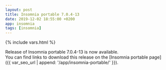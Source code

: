 ```yaml
---
layout: post
title: Insomnia portable 7.0.4-13
date: 2019-12-02 18:55:00 +0200
app: insomnia
tags: [insomnia]
---
```

{% include vars.html %}

Release of Insomnia portable 7.0.4-13 is now available.<br />
You can find links to download this release on the [Insomnia portable page]({{ var_seo_url | append: '/app/insomnia-portable/' }}).